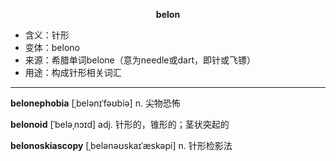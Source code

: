 
**<center>belon</center>**

- <span class="definition">含义：针形</span>
- <span class="definition">变体：belono</span>
- <span class="definition">来源：希腊单词belone（意为needle或dart，即针或飞镖）</span>
- <span class="definition">用途：构成针形相关词汇</span>

---

<span class="vocabulary">**belonephobia**</span> [ˌbelənɪˈfəʊbiə] n. 尖物恐怖

<span class="vocabulary">**belonoid**</span> [ˈbeləˌnɔɪd] adj. 针形的，锥形的；茎状突起的

<span class="vocabulary">**belonoskiascopy**</span> [ˌbelənəʊskaɪˈæskəpi] n. 针形检影法

